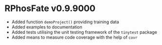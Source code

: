 # RPhosFate v0.9.9000

* Added function `demoProject()` providing training data
* Added examples to documentation
* Added tests utilising the unit testing framework of the `tinytest` package
* Added means to measure code coverage with the help of `covr`
